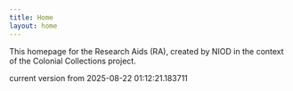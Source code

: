 ```yaml
---
title: Home
layout: home
---
```


This homepage for the Research Aids (RA), created by NIOD in the context of the Colonial Collections project. 


current version from 2025-08-22 01:12:21.183711